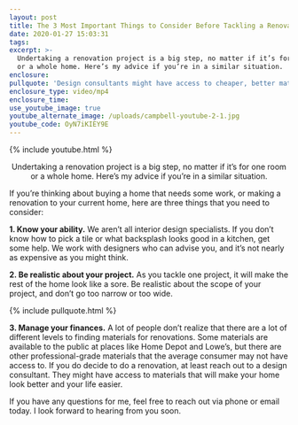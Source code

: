 ```yaml
---
layout: post
title: The 3 Most Important Things to Consider Before Tackling a Renovation
date: 2020-01-27 15:03:31
tags:
excerpt: >-
  Undertaking a renovation project is a big step, no matter if it’s for one room
  or a whole home. Here’s my advice if you’re in a similar situation.
enclosure:
pullquote: 'Design consultants might have access to cheaper, better materials.'
enclosure_type: video/mp4
enclosure_time:
use_youtube_image: true
youtube_alternate_image: /uploads/campbell-youtube-2-1.jpg
youtube_code: OyN7iKIEY9E
---
```


{% include youtube.html %}<center>Undertaking a renovation project is a big step, no matter if it’s for one room or a whole home. Here’s my advice if you’re in a similar situation.</center>

If you’re thinking about buying a home that needs some work, or making a renovation to your current home, here are three things that you need to consider:

**1\. Know your ability.** We aren’t all interior design specialists. If you don’t know how to pick a tile or what backsplash looks good in a kitchen, get some help. We work with designers who can advise you, and it’s not nearly as expensive as you might think.

**2\. Be realistic about your project.** As you tackle one project, it will make the rest of the home look like a sore. Be realistic about the scope of your project, and don’t go too narrow or too wide.

{% include pullquote.html %}

**3\. Manage your finances.** A lot of people don’t realize that there are a lot of different levels to finding materials for renovations. Some materials are available to the public at places like Home Depot and Lowe’s, but there are other professional-grade materials that the average consumer may not have access to. If you do decide to do a renovation, at least reach out to a design consultant. They might have access to materials that will make your home look better and your life easier.

If you have any questions for me, feel free to reach out via phone or email today. I look forward to hearing from you soon.